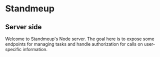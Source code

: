 # Standmeup

## Server side

Welcome to Standmeup's Node server. The goal here is to expose some endpoints for managing tasks and handle authorization for calls on user-specific information.
